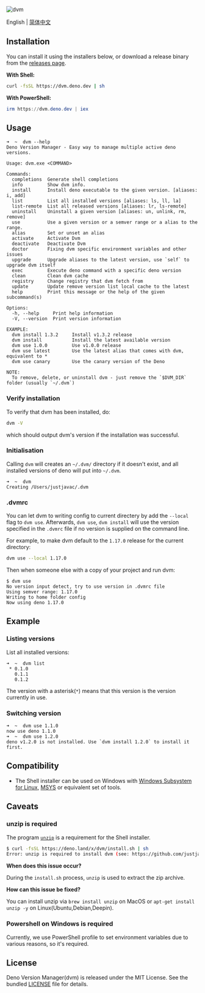 ![dvm](https://socialify.git.ci/justjavac/dvm/image?description=1&font=Bitter&forks=1&issues=1&language=1&logo=https%3A%2F%2Fdeno.land%2Fimages%2Fartwork%2Fogdeno.png&name=1&owner=1&pattern=Circuit%20Board&pulls=1&stargazers=1&theme=Light)

English | [简体中文](./README_zh-cn.md)

## Installation

You can install it using the installers below, or download a release binary from
the [releases page](https://github.com/justjavac/dvm/releases).

**With Shell:**

```sh
curl -fsSL https://dvm.deno.dev | sh
```

**With PowerShell:**

```powershell
irm https://dvm.deno.dev | iex
```

## Usage

```console
➜  ~  dvm --help
Deno Version Manager - Easy way to manage multiple active deno versions.

Usage: dvm.exe <COMMAND>

Commands:
  completions  Generate shell completions
  info         Show dvm info.
  install      Install deno executable to the given version. [aliases: i, add]
  list         List all installed versions [aliases: ls, ll, la]
  list-remote  List all released versions [aliases: lr, ls-remote]
  uninstall    Uninstall a given version [aliases: un, unlink, rm, remove]
  use          Use a given version or a semver range or a alias to the range.
  alias        Set or unset an alias
  activate     Activate Dvm
  deactivate   Deactivate Dvm
  doctor       Fixing dvm specific environment variables and other issues
  upgrade      Upgrade aliases to the latest version, use `self` to upgrade dvm itself
  exec         Execute deno command with a specific deno version
  clean        Clean dvm cache
  registry     Change registry that dvm fetch from
  update       Update remove version list local cache to the latest
  help         Print this message or the help of the given subcommand(s)

Options:
  -h, --help     Print help information
  -V, --version  Print version information

EXAMPLE:
  dvm install 1.3.2     Install v1.3.2 release
  dvm install           Install the latest available version
  dvm use 1.0.0         Use v1.0.0 release
  dvm use latest        Use the latest alias that comes with dvm, equivalent to *
  dvm use canary        Use the canary version of the Deno

NOTE:
  To remove, delete, or uninstall dvm - just remove the `$DVM_DIR` folder (usually `~/.dvm`)
```

### Verify installation

To verify that dvm has been installed, do:

```bash
dvm -V
```

which should output dvm's version if the installation was successful.

### Initialisation

Calling `dvm` will creates an `~/.dvm/` directory if it doesn't exist, and all
installed versions of deno will put into `~/.dvm`.

```
➜  ~  dvm
Creating /Users/justjavac/.dvm
```

### .dvmrc

You can let dvm to writing config to current directery by add the `--local` flag
to `dvm use`. Afterwards, `dvm use`, `dvm install` will use the version
specified in the `.dvmrc` file if no version is supplied on the command line.

For example, to make dvm default to the `1.17.0` release for the current
directory:

```bash
dvm use --local 1.17.0
```

Then when someone else with a copy of your project and run dvm:

```plain
$ dvm use
No version input detect, try to use version in .dvmrc file
Using semver range: 1.17.0
Writing to home folder config
Now using deno 1.17.0
```

## Example

### Listing versions

List all installed versions:

```
➜  ~  dvm list
 * 0.1.0
   0.1.1
   0.1.2
```

The version with a asterisk(`*`) means that this version is the version
currently in use.

### Switching version

```
➜  ~  dvm use 1.1.0
now use deno 1.1.0
➜  ~  dvm use 1.2.0
deno v1.2.0 is not installed. Use `dvm install 1.2.0` to install it first.
```

## Compatibility

- The Shell installer can be used on Windows with
  [Windows Subsystem for Linux](https://docs.microsoft.com/en-us/windows/wsl/about),
  [MSYS](https://www.msys2.org) or equivalent set of tools.

## Caveats

### unzip is **required**

The program [`unzip`](https://linux.die.net/man/1/unzip) is a requirement for
the Shell installer.

```sh
$ curl -fsSL https://deno.land/x/dvm/install.sh | sh
Error: unzip is required to install dvm (see: https://github.com/justjavac/dvm#unzip-is-required).
```

**When does this issue occur?**

During the `install.sh` process, `unzip` is used to extract the zip archive.

**How can this issue be fixed?**

You can install unzip via `brew install unzip` on MacOS or
`apt-get install unzip -y` on Linux(Ubuntu,Debian,Deepin).

### Powershell on Windows is **required**

Currently, we use PowerShell profile to set environment variables due to various
reasons, so it's required.

## License

Deno Version Manager(dvm) is released under the MIT License. See the bundled
[LICENSE](./LICENSE) file for details.
